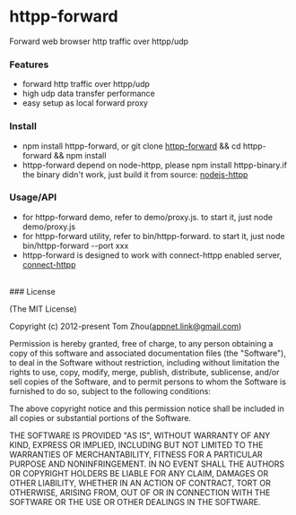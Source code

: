 httpp-forward
=============

Forward web browser http traffic over httpp/udp 


### Features

* forward http traffic over httpp/udp
* high udp data transfer performance
* easy setup as local forward proxy

### Install
* npm install httpp-forward, or git clone [httpp-forward](https://github.com/InstantWebP2P/httpp-forward.git) && cd httpp-forward && npm install
* httpp-forward depend on node-httpp, please npm install httpp-binary.if the binary didn't work, just build it from source:
  [nodejs-httpp](https://github.com/InstantWebP2P/nodejs-httpp)

### Usage/API
* for httpp-forward demo, refer to demo/proxy.js. to start it, just node demo/proxy.js
* for httpp-forward utility, refer to bin/httpp-forward. to start it, just node bin/httpp-forward --port xxx
* httpp-forward is designed to work with connect-httpp enabled server, [connect-httpp](https://github.com/InstantWebP2P/connect-httpp)

<br/>
### License

(The MIT License)

Copyright (c) 2012-present Tom Zhou(appnet.link@gmail.com)

Permission is hereby granted, free of charge, to any person obtaining a copy of this software and associated documentation files (the "Software"), to deal in the Software without restriction, including without limitation the rights to use, copy, modify, merge, publish, distribute, sublicense, and/or sell copies of the Software, and to permit persons to whom the Software is furnished to do so, subject to the following conditions:

The above copyright notice and this permission notice shall be included in all copies or substantial portions of the Software.

THE SOFTWARE IS PROVIDED "AS IS", WITHOUT WARRANTY OF ANY KIND, EXPRESS OR IMPLIED, INCLUDING BUT NOT LIMITED TO THE WARRANTIES OF MERCHANTABILITY, FITNESS FOR A PARTICULAR PURPOSE AND NONINFRINGEMENT. IN NO EVENT SHALL THE AUTHORS OR COPYRIGHT HOLDERS BE LIABLE FOR ANY CLAIM, DAMAGES OR OTHER LIABILITY, WHETHER IN AN ACTION OF CONTRACT, TORT OR OTHERWISE, ARISING FROM, OUT OF OR IN CONNECTION WITH THE SOFTWARE OR THE USE OR OTHER DEALINGS IN THE SOFTWARE.
